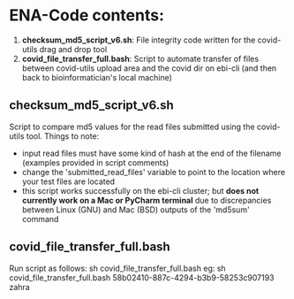 # ENA-Code contents:
1. **checksum_md5_script_v6.sh**: File integrity code written for the covid-utils drag and drop tool
2. **covid_file_transfer_full.bash**: Script to automate transfer of files between covid-utils upload area and the covid dir on ebi-cli (and then back to bioinformatician's local machine)

## checksum_md5_script_v6.sh
Script to compare md5 values for the read files submitted using the covid-utils tool.
Things to note:
- input read files must have some kind of hash at the end of the filename (examples provided in script comments) 
- change the 'submitted_read_files' variable to point to the location where your test files are located
- this script works successfully on the ebi-cli cluster; but **does not currently work on a Mac or PyCharm terminal** due to discrepancies between Linux (GNU) and Mac (BSD) outputs of the 'md5sum' command

## covid_file_transfer_full.bash
Run script as follows: sh covid_file_transfer_full.bash <UUID> <username>
eg: sh covid_file_transfer_full.bash 58b02410-887c-4294-b3b9-58253c907193 zahra
